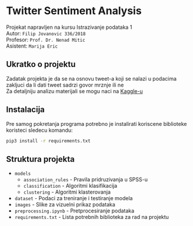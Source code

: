 # Twitter Sentiment Analysis 

Projekat napravljen na kursu Istrazivanje podataka 1  
Autor: `Filip Jovanovic 336/2018`  
Profesor: `Prof. Dr. Nenad Mitic`  
Asistent: `Marija Eric`

## Ukratko o projektu

Zadatak projekta je da se na osnovu tweet-a koji se nalazi u podacima zakljuci da li dati tweet sadrzi govor mrznje ili ne  
Za detaljniju analizu materijali se mogu naci na [Kaggle-u](https://www.kaggle.com/datasets/arkhoshghalb/twitter-sentiment-analysis-hatred-speech)  

## Instalacija

Pre samog pokretanja programa potrebno je instalirati koriscene biblioteke koristeci sledecu komandu:
```bash
pip3 install -r requirements.txt
```

## Struktura projekta

- `models`
    - `association_rules` - Pravila pridruzivanja u SPSS-u
    - `classification` - Algoritmi klasifikacija
    - `clustering` - Algoritmi klasterovanja
- `dataset` - Podaci za treniranje i testiranje modela
- `images` - Slike za vizuelni prikaz podataka
- `preprocessing.ipynb` - Pretprocesiranje podataka
- `requirements.txt` - Lista potrebnih biblioteka za rad na projektu
